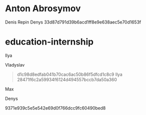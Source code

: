 




# Anton Abrosymov

Denis Repin
Denys
33d87d791d39b6acd1ff8e9e638aec5e70d1653f



# education-internship


Ilya



Vladyslav
> d1c98d8edfab041b70cac6ac50b86f5dfcd1c8c9
Ilya
 28471f6c2a59934f6124d494557bccb7da50a360

Max 

Denys


9371e939c5e5e542e69d0f766dcc9fc60490bed8
